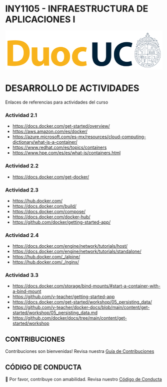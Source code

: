 # INY1105 - INFRAESTRUCTURA DE APLICACIONES I

<p align="left" style="text-align:left;">
  <a href="https://www.duoc.cl/">
    <img alt="Github Universe" src="img/logo.png" width="1040"/>
  </a>
</p>

<!-- # NOMBRE DE ACTIVIDAD

## ANTECEDENTES GENERALES

Esta guía tiene como objetivo ...

## REQUERIMIENTOS PARA ESTA ACTIVIDAD

Para el desarrollo de esta actividad se requiere ... -->

# DESARROLLO DE ACTIVIDADES

Enlaces de referencias para actividades del curso

### Actividad 2.1

- https://docs.docker.com/get-started/overview/
- https://aws.amazon.com/es/docker/
- https://azure.microsoft.com/es-mx/resources/cloud-computing-dictionary/what-is-a-container/
- https://www.redhat.com/es/topics/containers
- https://www.hpe.com/es/es/what-is/containers.html

### Actividad 2.2

- https://docs.docker.com/get-docker/

### Actividad 2.3

- https://hub.docker.com/
- https://docs.docker.com/build/
- https://docs.docker.com/compose/
- https://docs.docker.com/docker-hub/
- https://github.com/docker/getting-started-app/

### Actividad 2.4

- https://docs.docker.com/engine/network/tutorials/host/
- https://docs.docker.com/engine/network/tutorials/standalone/
- https://hub.docker.com/_/alpine/
- https://hub.docker.com/_/nginx/

### Actividad 3.3

- https://docs.docker.com/storage/bind-mounts/#start-a-container-with-a-bind-mount
- https://github.com/v-teacher/getting-started-app
- https://docs.docker.com/get-started/workshop/05_persisting_data/
- https://github.com/v-teacher/docker-docs/blob/main/content/get-started/workshop/05_persisting_data.md
- https://github.com/docker/docs/tree/main/content/get-started/workshop

## CONTRIBUCIONES

Contribuciones son bienvenidas! Revisa nuestra [Guía de Contribuciones](./docs/CONTRIBUTING.md)

## CÓDIGO DE CONDUCTA

👋 Por favor, contribuye con amabilidad. Revisa nuestro [Código de Conducta](./docs/CODE_OF_CONDUCT.md)
